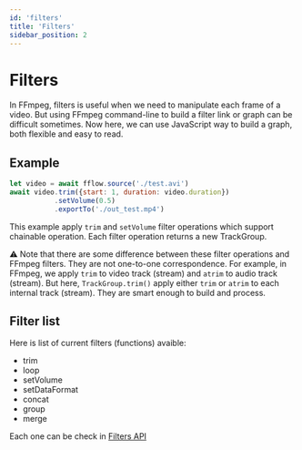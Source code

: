 ```yaml
---
id: 'filters'
title: 'Filters'
sidebar_position: 2
---
```


# Filters

In FFmpeg, filters is useful when we need to manipulate each frame of a video.
But using FFmpeg command-line to build a filter link or graph can be difficult sometimes.
Now here, we can use JavaScript way to build a graph, both flexible and easy to read.

## Example
```js
let video = await fflow.source('./test.avi')
await video.trim({start: 1, duration: video.duration})
           .setVolume(0.5)
           .exportTo('./out_test.mp4')
```

This example apply `trim` and `setVolume` filter operations which support chainable operation.
Each filter operation returns a new TrackGroup.

⚠️ Note that there are some difference between these filter operations and FFmpeg filters.
They are not one-to-one correspondence.
For example, in FFmpeg, we apply `trim` to video track (stream) and `atrim` to audio track (stream).
But here, `TrackGroup.trim()` apply either `trim` or `atrim` to each internal track (stream).
They are smart enough to build and process.

## Filter list

Here is list of current filters (functions) avaible:
- trim
- loop
- setVolume
- setDataFormat
- concat
- group
- merge

Each one can be check in [Filters API](/docs/API/modules)
